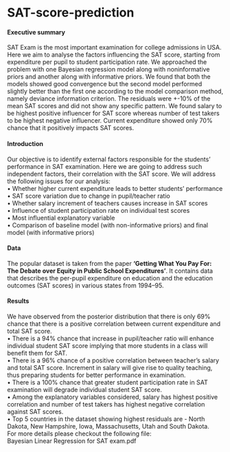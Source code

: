 # SAT-score-prediction
#### Executive summary
SAT Exam is the most important examination for college admissions in USA. Here we aim to analyse the factors influencing the SAT score, starting from expenditure per pupil to student participation rate. We approached the problem with one Bayesian regression model along with noninformative priors and another along with informative priors. We found that both the models showed good convergence but the second model performed slightly better than the first one according to the model comparison method, namely deviance information criterion. The residuals were +-10% of the mean SAT scores and did not show any specific pattern. We found salary to be highest positive influencer for SAT score whereas number of test takers to be highest negative influencer. Current expenditure showed only 70% chance that it positively impacts SAT scores.

#### Introduction
Our objective is to identify external factors responsible for the students’ performance in SAT examination. Here we are going to address such independent factors, their correlation with the SAT score. We will address the following issues for our analysis:
\
• Whether higher current expenditure leads to better students’ performance
\
• SAT score variation due to change in pupil/teacher ratio
\
• Whether salary increment of teachers causes increase in SAT scores
\
• Influence of student participation rate on individual test scores
\
• Most influential explanatory variable
\
• Comparison of baseline model (with non-informative priors) and final model (with
informative priors)

#### Data
The popular dataset is taken from the paper **‘Getting What You Pay For: The Debate over Equity in Public School Expenditures’**. It contains data that describes the per-pupil expenditure on education and the education outcomes (SAT scores) in various states from 1994–95. 

#### Results
We have observed from the posterior distribution that there is only 69% chance that
there is a positive correlation between current expenditure and total SAT score.
\
• There is a 94% chance that increase in pupil/teacher ratio will enhance individual
student SAT score implying that more students in a class will benefit them for SAT.
\
• There is a 96% chance of a positive correlation between teacher’s salary and total
SAT score. Increment in salary will give rise to quality teaching, thus preparing
students for better performance in examination.
\
• There is a 100% chance that greater student participation rate in SAT examination
will degrade individual student SAT score.
\
• Among the explanatory variables considered, salary has highest positive correlation
and number of test takers has highest negative correlation against SAT scores.
\
• Top 5 countries in the dataset showing highest residuals are - North Dakota, New
Hampshire, Iowa, Massachusetts, Utah and South Dakota.
\
For more details please checkout the following file:
\
Bayesian Linear Regression for SAT exam.pdf
